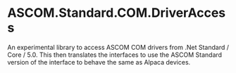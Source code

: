 # ASCOM.Standard.COM.DriverAccess

An experimental library to access ASCOM COM drivers from .Net Standard / Core / 5.0. This then translates the interfaces to use the ASCOM Standard version of the interface to behave the same as Alpaca devices.